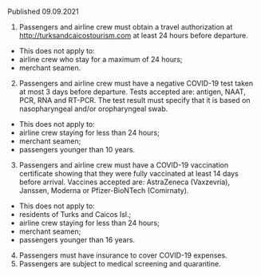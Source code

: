 Published 09.09.2021
1. Passengers and airline crew must obtain a travel authorization at <a href="http://turksandcaicostourism.com">http://turksandcaicostourism.com</a> at least 24 hours before departure.
- This does not apply to:
- airline crew who stay for a maximum of 24 hours;
- merchant seamen.
2. Passengers and airline crew must have a negative COVID-19 test taken at most 3 days before departure. Tests accepted are: antigen, NAAT, PCR, RNA and RT-PCR. The test result must specify that it is based on nasopharyngeal and/or oropharyngeal swab.
- This does not apply to:
- airline crew staying for less than 24 hours;
- merchant seamen;
- passengers younger than 10 years.
3. Passengers and airline crew must have a COVID-19 vaccination certificate showing that they were fully vaccinated at least 14 days before arrival. Vaccines accepted are: AstraZeneca (Vaxzevria), Janssen, Moderna or Pfizer-BioNTech (Comirnaty).
- This does not apply to:
- residents of Turks and Caicos Isl.;
- airline crew staying for less than 24 hours;
- merchant seamen;
- passengers younger than 16 years.
4. Passengers must have insurance to cover COVID-19 expenses.
5. Passengers are subject to medical screening and quarantine.

